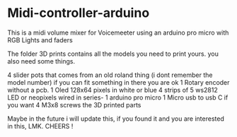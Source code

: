 # Midi-controller-arduino
This is a midi volume mixer for Voicemeeter using an arduino pro micro with RGB Lights and faders

The folder 3D prints contains all the models you need to print yours.
you also need some things.

4 slider pots that comes from an old roland thing (i dont remember the model number) if you can fit something in there you are ok
1 Rotary encoder without a pcb.
1 Oled 128x64 pixels in white or blue
4 strips of 5 ws2812 LED or neopixels wired in series-
1 arduino pro micro
1 Micro usb to usb C if you want
4 M3x8 screws
the 3D printed parts


Maybe in the future i will update this, if you found it and you are interested in this, LMK. 
CHEERS ! 

